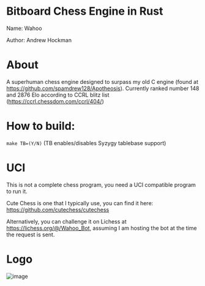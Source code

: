 # Bitboard Chess Engine in Rust

Name: Wahoo

Author: Andrew Hockman

# About
A superhuman chess engine designed to surpass my old C engine (found at https://github.com/spamdrew128/Apotheosis). Currently ranked number 148 and 2876 Elo according to CCRL blitz list (https://ccrl.chessdom.com/ccrl/404/)

# How to build:
`make TB=(Y/N)` (TB enables/disables Syzygy tablebase support)

# UCI
This is not a complete chess program, you need a UCI compatible program to run it.

Cute Chess is one that I typically use, you can find it here: https://github.com/cutechess/cutechess

Alternatively, you can challenge it on Lichess at https://lichess.org/@/Wahoo_Bot, assuming I am hosting the bot at the time the request is sent.

# Logo
![image](https://github.com/spamdrew128/Wahoo/assets/72526028/30531aa9-a3ea-4529-89b2-b07ec350d25f)
